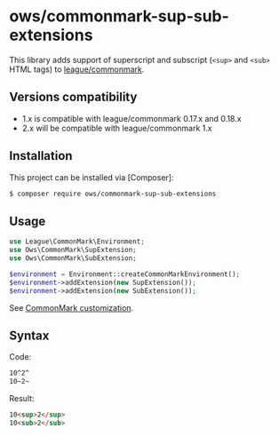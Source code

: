 # ows/commonmark-sup-sub-extensions

This library adds support of superscript and subscript (`<sup>` and `<sub>` HTML tags) to [league/commonmark](https://github.com/thephpleague/commonmark).

## Versions compatibility

* 1.x is compatible with league/commonmark 0.17.x and 0.18.x
* 2.x will be compatible with league/commonmark 1.x

## Installation

This project can be installed via [Composer]:

``` bash
$ composer require ows/commonmark-sup-sub-extensions
```

## Usage

```php
use League\CommonMark\Environment;
use Ows\CommonMark\SupExtension;
use Ows\CommonMark\SubExtension;

$environment = Environment::createCommonMarkEnvironment();
$environment->addExtension(new SupExtension());
$environment->addExtension(new SubExtension());
```

See [CommonMark customization](https://github.com/thephpleague/commonmark#advanced-usage--customization).

## Syntax

Code:
```markdown
10^2^
10~2~
```

Result:
```html
10<sup>2</sup>
10<sub>2</sub>
```
